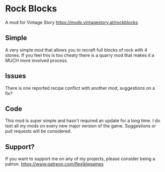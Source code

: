 # Rock Blocks
A mod for Vintage Story https://mods.vintagestory.at/rockblocks

## Simple
A very simple mod that allows you to recraft full blocks of rock with 4 stones. If you feel this is too cheaty there is a quarry mod that makes it a MUCH more involved process. 

## Issues
There is one reported recipe conflict with another mod, suggestions on a fix?

## Code
This mod is super simple and hasn't required an update for a long time. I do test all my mods on every new major version of the game. Suggestions or pull requests will be considered.

## Support?
If you want to support me on any of my projects, please consider being a patron.
https://www.patreon.com/flexiblegames